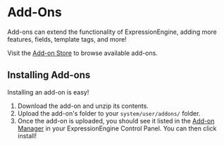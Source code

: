 <!--
    This source file is part of the open source project
    ExpressionEngine User Guide (https://github.com/ExpressionEngine/ExpressionEngine-User-Guide)

    @link      https://expressionengine.com/
    @copyright Copyright (c) 2003-2020, Packet Tide, LLC (https://packettide.com)
    @license   https://expressionengine.com/license Licensed under Apache License, Version 2.0
-->

# Add-Ons

Add-ons can extend the functionality of ExpressionEngine, adding more features, fields, template tags, and more!

Visit the [Add-on Store](https://expressionengine.com/add-ons) to browse available add-ons.

## Installing Add-ons

Installing an add-on is easy!

1. Download the add-on and unzip its contents.
2. Upload the add-on's folder to your `system/user/addons/` folder.
3. Once the add-on is uploaded, you should see it listed in the [Add-on Manager](control-panel/addons-manager.md) in your ExpressionEngine Control Panel. You can then click install!
